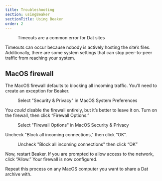 ```yaml
---
title: Troubleshooting
section: usingBeaker
sectionTitle: Using Beaker
order: 2
---
```


<figure>
<img data-src="/img/docs/trouble-timedout.jpg">
<figcaption>Timeouts are a common error for Dat sites</figcaption>
</figure>

Timeouts can occur because nobody is actively hosting the site’s files. Additionally, there are some system settings that can stop peer-to-peer traffic from reaching your system.

## MacOS firewall

The MacOS firewall defaults to blocking all incoming traffic. You’ll need to create an exception for Beaker.

<figure>
<img data-src="/img/docs/trouble-macos-prefs.jpg">
<figcaption>Select "Security &amp; Privacy" in MacOS System Preferences</figcaption>
</figure>

You *could* disable the firewall entirely, but it’s better to leave it on. Turn on the firewall, then click “Firewall Options.”

<figure>
<img data-src="/img/docs/trouble-macos-firewall1.jpg">
<figcaption>Select "Firewall Options" in MacOS Security &amp; Privacy</figcaption>
</figure>

Uncheck "Block all incoming connections," then click “OK”.

<figure>
<img data-src="/img/docs/trouble-macos-firewall2.png">
<figcaption>Uncheck "Block all incoming connections" then click “OK”</figcaption>
</figure>

Now, restart Beaker. If you are prompted to allow access to the network, click “Allow.” Your firewall is now configured.

Repeat this process on any MacOS computer you want to share a Dat archive with.